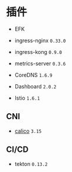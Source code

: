 # 插件

* EFK

* ingress-nginx `0.33.0`

* ingress-kong `0.9.0`

* metrics-server `0.3.6`

* CoreDNS `1.6.9`

* Dashboard `2.0.2`

* Istio `1.6.1`

## CNI

* [calico](https://docs.projectcalico.org/v3.15/getting-started/kubernetes/installation/calico) `3.15`

## CI/CD

* tekton `0.13.2`
